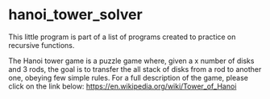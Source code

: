 # hanoi_tower_solver
This little program is part of a list of programs created to practice on recursive functions.

The Hanoi tower game is a puzzle game where, given a x number of disks and 3 rods, the goal is to transfer the all stack of disks from a rod to another one, obeying few simple rules.
For a full description of the game, please click on the link below:
https://en.wikipedia.org/wiki/Tower_of_Hanoi

